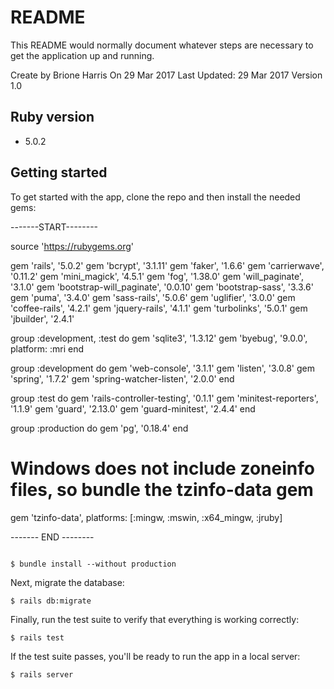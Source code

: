 # README

This README would normally document whatever steps are necessary to get the
application up and running.

Create by Brione Harris
On 29 Mar 2017
Last Updated: 29 Mar 2017
Version 1.0

## Ruby version

- 5.0.2

## Getting started

To get started with the app, clone the repo and then install the needed gems:
 
 -------START--------
 
source 'https://rubygems.org'

gem 'rails',                   '5.0.2'
gem 'bcrypt',                  '3.1.11'
gem 'faker',                   '1.6.6'
gem 'carrierwave',             '0.11.2'
gem 'mini_magick',             '4.5.1'
gem 'fog',                     '1.38.0'
gem 'will_paginate',           '3.1.0'
gem 'bootstrap-will_paginate', '0.0.10'
gem 'bootstrap-sass',          '3.3.6'
gem 'puma',                    '3.4.0'
gem 'sass-rails',              '5.0.6'
gem 'uglifier',                '3.0.0'
gem 'coffee-rails',            '4.2.1'
gem 'jquery-rails',            '4.1.1'
gem 'turbolinks',              '5.0.1'
gem 'jbuilder',                '2.4.1'

group :development, :test do
  gem 'sqlite3', '1.3.12'
  gem 'byebug',  '9.0.0', platform: :mri
end

group :development do
  gem 'web-console',           '3.1.1'
  gem 'listen',                '3.0.8'
  gem 'spring',                '1.7.2'
  gem 'spring-watcher-listen', '2.0.0'
end

group :test do
  gem 'rails-controller-testing', '0.1.1'
  gem 'minitest-reporters',       '1.1.9'
  gem 'guard',                    '2.13.0'
  gem 'guard-minitest',           '2.4.4'
end

group :production do
  gem 'pg',   '0.18.4'
end

# Windows does not include zoneinfo files, so bundle the tzinfo-data gem
gem 'tzinfo-data', platforms: [:mingw, :mswin, :x64_mingw, :jruby]

------- END -------- 

```

$ bundle install --without production

```

Next, migrate the database:

```
$ rails db:migrate
```

Finally, run the test suite to verify that everything is working correctly:

```
$ rails test
```

If the test suite passes, you'll be ready to run the app in a local server:

```
$ rails server
```
